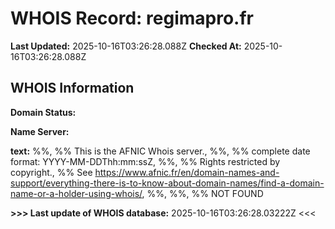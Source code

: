 # WHOIS Record: regimapro.fr

**Last Updated:** 2025-10-16T03:26:28.088Z
**Checked At:** 2025-10-16T03:26:28.088Z

## WHOIS Information

**Domain Status:** 

**Name Server:** 

**text:** %%, %% This is the AFNIC Whois server., %%, %% complete date format: YYYY-MM-DDThh:mm:ssZ, %%, %% Rights restricted by copyright., %% See https://www.afnic.fr/en/domain-names-and-support/everything-there-is-to-know-about-domain-names/find-a-domain-name-or-a-holder-using-whois/, %%, %%, %% NOT FOUND

**>>> Last update of WHOIS database:** 2025-10-16T03:26:28.03222Z <<<

